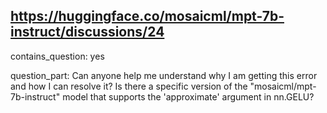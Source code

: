 ## https://huggingface.co/mosaicml/mpt-7b-instruct/discussions/24

contains_question: yes

question_part: Can anyone help me understand why I am getting this error and how I can resolve it? Is there a specific version of the "mosaicml/mpt-7b-instruct" model that supports the 'approximate' argument in nn.GELU?